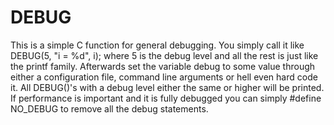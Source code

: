 DEBUG
=====

This is a simple C function for general debugging. You simply call it like DEBUG(5, "i = %d", i); where 5 is the debug level and all the rest is just like the printf family. Afterwards set the variable debug to some value through either a configuration file, command line arguments or hell even hard code it. All DEBUG()'s with a debug level either the same or higher will be printed. If performance is important and it is fully debugged you can simply #define NO_DEBUG to remove all the debug statements.
